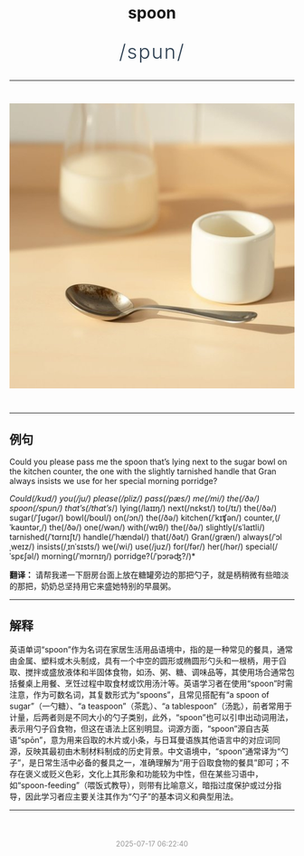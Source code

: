 <div align="center">

# spoon

<div style="margin: 30px 0;">
<h1 style="font-size: 2.5em; font-weight: 300; letter-spacing: 2px; margin: 0; color: #2c3e50;">
/spun/
</h1>
</div>

</div>

---

<div align="center" style="margin: 40px 0;">

![spoon](images/spoon.png)

</div>

---

## 例句

Could you please pass me the spoon that’s lying next to the sugar bowl on the kitchen counter, the one with the slightly tarnished handle that Gran always insists we use for her special morning porridge?

*Could(/kʊd/) you(/ju/) please(/pliz/) pass(/pæs/) me(/mi/) the(/ðə/) spoon(/spun/) that’s(/that’s*/) lying(/laɪɪŋ/) next(/nɛkst/) to(/tɪ/) the(/ðə/) sugar(/ˈʃʊgər/) bowl(/boʊl/) on(/ɔn/) the(/ðə/) kitchen(/ˈkɪʧən/) counter,(/ˈkaʊntər,/) the(/ðə/) one(/wən/) with(/wɪθ/) the(/ðə/) slightly(/sˈlaɪtli/) tarnished(/ˈtɑrnɪʃt/) handle(/ˈhændəl/) that(/ðət/) Gran(/græn/) always(/ˈɔlˌweɪz/) insists(/ˌɪnˈsɪsts/) we(/wi/) use(/juz/) for(/fər/) her(/hər/) special(/ˈspɛʃəl/) morning(/ˈmɔrnɪŋ/) porridge?(/ˈpɔrəʤ?/)*

**翻译：** 请帮我递一下厨房台面上放在糖罐旁边的那把勺子，就是柄稍微有些暗淡的那把，奶奶总坚持用它来盛她特别的早晨粥。

---

## 解释

英语单词“spoon”作为名词在家居生活用品语境中，指的是一种常见的餐具，通常由金属、塑料或木头制成，具有一个中空的圆形或椭圆形勺头和一根柄，用于舀取、搅拌或盛放液体和半固体食物，如汤、粥、糖、调味品等，其使用场合通常包括餐桌上用餐、烹饪过程中取食材或饮用汤汁等。英语学习者在使用“spoon”时需注意，作为可数名词，其复数形式为“spoons”，且常见搭配有“a spoon of sugar”（一勺糖）、“a teaspoon”（茶匙）、“a tablespoon”（汤匙），前者常用于计量，后两者则是不同大小的勺子类别，此外，“spoon”也可以引申出动词用法，表示用勺子舀食物，但这在语法上区别明显。词源方面，“spoon”源自古英语“spōn”，意为用来舀取的木片或小条，与日耳曼语族其他语言中的对应词同源，反映其最初由木制材料制成的历史背景。中文语境中，“spoon”通常译为“勺子”，是日常生活中必备的餐具之一，准确理解为“用于舀取食物的餐具”即可；不存在褒义或贬义色彩，文化上其形象和功能较为中性，但在某些习语中，如“spoon-feeding”（喂饭式教导），则带有比喻意义，暗指过度保护或过分指导，因此学习者应主要关注其作为“勺子”的基本词义和典型用法。


---

<div align="center" style="margin-top: 50px;">
<small style="color: #999; font-size: 0.9em;">2025-07-17 06:22:40</small>
</div>
